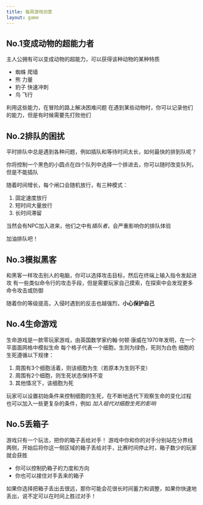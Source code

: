 ```yaml
---
title: 每周游戏创意
layout: game
---
```


## No.1变成动物的超能力者

主人公拥有可以变成动物的超能力，可以获得该种动物的某种特质

- 蜘蛛 爬墙
- 熊 力量
- 豹子 快速冲刺
- 鸟 飞行

利用这些能力，在冒险的路上解决困难问题
在遇到某些动物时，你可以记录他们的能力，但是有时候需要先打败他们

## No.2排队的困扰

平时排队中总是遇到各种问题，例如插队和等待时间太长，如何最快的排到队呢？

你将控制一个黑色的小圆点在四个队列中选择一个排进去，你可以随时改变队列，但是不能插队

随着时间增长，每个闸口会随机放行，有三种模式：
1. 固定速度放行
2. 短时间大量放行
3. 长时间滞留

当然会有NPC加入进来，他们之中有*插队者*，会严重影响你的排队体验

加油排队吧！

## No.3模拟黑客

和黑客一样攻击别人的电脑，你可以选择攻击目标，然后在终端上输入指令发起进攻
有一些类似命令行的攻击手段，但是需要玩家自己摸索，在探索中会发现更多命令攻击或防御

随着你的等级提高，入侵时遇到的反击也越强烈，**小心保护自己**


## No.4生命游戏

生命游戏是一款零玩家游戏，由英国数学家约翰·何顿·康威在1970年发明，在一个平面面网格中模拟生命
每个格子代表一个细胞，生则为绿色，死则为白色
细胞的生死遵循以下规律：
1. 周围有3个细胞活着，则该细胞为生（若原本为生则不变）
2. 周围有2个细胞，则生死状态保持不变
3. 其他情况下，该细胞为死

玩家可以设置初始条件来控制细胞的生死，在不断地迭代下观察生命的变化过程
也可以加入一些更复杂的条件，例如 *加入祖代对细胞生死的影响*

## No.5丢箱子

游戏只有一个玩法，把你的箱子丢给对手！
游戏中你和你的对手分别站在分界线两侧，开始后将你这一侧区域的箱子丢给对手，比赛时间停止时，箱子数少的玩家就会获胜

- 你可以控制扔箱子的力度和方向
- 你也可以接住对手丢来的箱子

如果你选择把箱子丢出去很远，那你可能会花很长时间蓄力和调整，如果你快速地丢出，说不定可以在时间上胜过对手！
